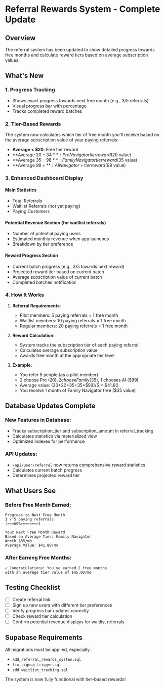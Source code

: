 # Referral Rewards System - Complete Update

## Overview
The referral system has been updated to show detailed progress towards free months and calculate reward tiers based on average subscription values.

## What's New

### 1. Progress Tracking
- Shows exact progress towards next free month (e.g., 3/5 referrals)
- Visual progress bar with percentage
- Tracks completed reward batches

### 2. Tier-Based Rewards
The system now calculates which tier of free month you'll receive based on the average subscription value of your paying referrals:

- **Average < $20**: Free tier reward
- **Average $20-34**: Pro Navigator tier reward ($20 value)
- **Average $35-98**: Family Navigator tier reward ($35 value)  
- **Average $99+**: AI Navigator+ tier reward ($99 value)

### 3. Enhanced Dashboard Display

#### Main Statistics
- Total Referrals
- Waitlist Referrals (not yet paying)
- Paying Customers

#### Potential Revenue Section (for waitlist referrals)
- Number of potential paying users
- Estimated monthly revenue when app launches
- Breakdown by tier preference

#### Reward Progress Section
- Current batch progress (e.g., 3/5 towards next reward)
- Projected reward tier based on current batch
- Average subscription value of current batch
- Completed batches notification

### 4. How It Works

1. **Referral Requirements**:
   - Pilot members: 5 paying referrals = 1 free month
   - Waitlist members: 10 paying referrals = 1 free month
   - Regular members: 20 paying referrals = 1 free month

2. **Reward Calculation**:
   - System tracks the subscription tier of each paying referral
   - Calculates average subscription value
   - Awards free month at the appropriate tier level

3. **Example**:
   - You refer 5 people (as a pilot member)
   - 2 choose Pro ($20), 2 choose Family ($35), 1 chooses AI ($99)
   - Average value: ($20+$20+$35+$35+$99)/5 = $41.80
   - You receive 1 month of Family Navigator free ($35 value)

## Database Updates Complete

### New Features in Database:
- Tracks subscription_tier and subscription_amount in referral_tracking
- Calculates statistics via materialized view
- Optimized indexes for performance

### API Updates:
- `/api/user/referral` now returns comprehensive reward statistics
- Calculates current batch progress
- Determines projected reward tier

## What Users See

### Before Free Month Earned:
```
Progress to Next Free Month
3 / 5 paying referrals
[===60%========]

Your Next Free Month Reward
Based on Average Tier: Family Navigator
Worth $35/mo
Average Value: $41.80/mo
```

### After Earning Free Months:
```
✓ Congratulations! You've earned 2 free months 
with an average tier value of $45.00/mo
```

## Testing Checklist

- [ ] Create referral link
- [ ] Sign up new users with different tier preferences
- [ ] Verify progress bar updates correctly
- [ ] Check reward tier calculation
- [ ] Confirm potential revenue displays for waitlist referrals

## Supabase Requirements

All migrations must be applied, especially:
- `add_referral_rewards_system.sql`
- `fix_signup_trigger.sql`
- `add_waitlist_tracking.sql`

The system is now fully functional with tier-based rewards!